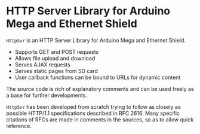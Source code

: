 # HTTP Server Library for Arduino Mega and Ethernet Shield #

`HttpSvr` is an HTTP Server Library for Arduino Mega and Ethernet Shield.

  * Supports GET and POST requests
  * Allows file upload and download
  * Serves AJAX requests
  * Serves static pages from SD card
  * User callback functions can be bound to URLs for dynamic content

The source code is rich of explanatory comments and can be used freely as a base for further developments.

`HttpSvr` has been developed from scratch trying to follow as closely as possible HTTP/1.1 specifications described in RFC 2616. Many specific citations of RFCs are made in comments in the sources, so as to allow quick reference.
